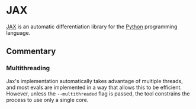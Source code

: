 # JAX

[JAX][] is an automatic differentiation library for the [Python][] programming language.

## Commentary

### Multithreading

Jax's implementation automatically takes advantage of multiple
threads, and most evals are implemented in a way that allows this to
be efficient. However, unless the `--multithreaded` flag is passed,
the tool constrains the process to use only a single core.

[jax]: http://jax.readthedocs.io/
[python]: https://www.python.org/
